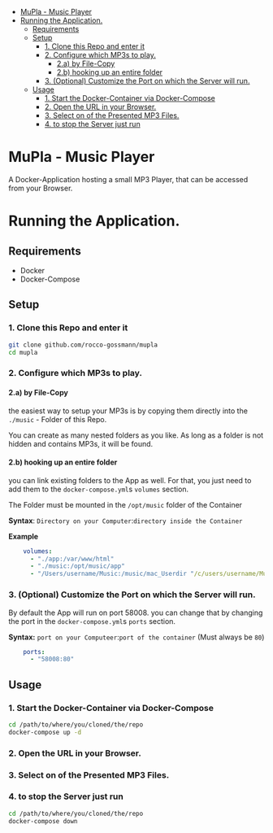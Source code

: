 <!--toc:start-->
- [MuPla - Music Player](#mupla-music-player)
- [Running the Application.](#running-the-application)
  - [Requirements](#requirements)
  - [Setup](#setup)
    - [1. Clone this Repo and enter it](#1-clone-this-repo-and-enter-it)
    - [2. Configure which MP3s to play.](#2-configure-which-mp3s-to-play)
      - [2.a) by File-Copy](#2a-by-file-copy)
      - [2.b) hooking up an entire folder](#2b-hooking-up-an-entire-folder)
    - [3. (Optional) Customize the Port on which the Server will run.](#3-optional-customize-the-port-on-which-the-server-will-run)
  - [Usage](#usage)
    - [1. Start the Docker-Container via Docker-Compose](#1-start-the-docker-container-via-docker-compose)
    - [2. Open the URL in your Browser.](#2-open-the-url-in-your-browser)
    - [3. Select on of the Presented MP3 Files.](#3-select-on-of-the-presented-mp3-files)
    - [4. to stop the Server just run](#4-to-stop-the-server-just-run)
<!--toc:end-->

# MuPla - Music Player

A Docker-Application hosting a small MP3 Player, that can be accessed from your Browser.

# Running the Application.

## Requirements
-   Docker
-   Docker-Compose

## Setup

### 1. Clone this Repo and enter it

```bash
git clone github.com/rocco-gossmann/mupla
cd mupla
```

### 2. Configure which MP3s to play.

#### 2.a) by File-Copy

the easiest way to setup your MP3s is by copying them directly into the `./music` - Folder
of this Repo.

You can create as many nested folders as you like. As long as a
folder is not hidden and contains MP3s, it will be found.

#### 2.b) hooking up an entire folder

you can link existing folders to the App as well.
For that, you just need to add them to the `docker-compose.yml`s `volumes` section.

The Folder must be mounted in the `/opt/music` folder of the Container

**Syntax**: `Directory on your Computer`:`directory inside the Container`

**Example**
```yml
    volumes:
      - "./app:/var/www/html"
      - "./music:/opt/music/app"
      - "/Users/username/Music:/music/mac_Userdir "/c/users/username/Music:/music/windows_Userdir
```

### 3. (Optional) Customize the Port on which the Server will run.
By default the App will run on port 58008.
you can change that by changing the port in the `docker-compose.yml`s `ports` section.

**Syntax:** `port on your Computeer`:`port of the container` (Must always be `80`)
```yml
    ports:
      - "58008:80"
```

## Usage

### 1. Start the Docker-Container via Docker-Compose

```bash
cd /path/to/where/you/cloned/the/repo 
docker-compose up -d
```

### 2. Open the URL in your Browser.
### 3. Select on of the Presented MP3 Files.

### 4. to stop the Server just run
```bash
cd /path/to/where/you/cloned/the/repo
docker-compose down
```


